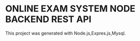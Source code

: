
# ONLINE EXAM SYSTEM NODE BACKEND REST API

This project was generated with Node.js,Expres.js,Mysql.